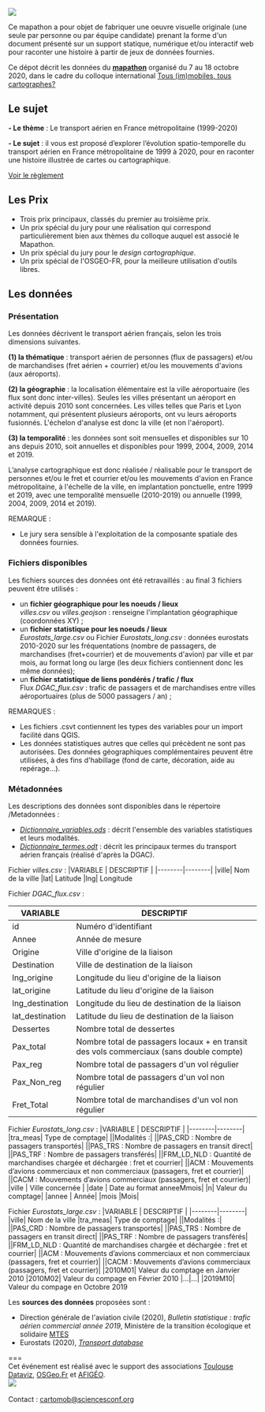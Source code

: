 ![](https://i.imgur.com/1gKUrgY.png)

Ce mapathon a pour objet de fabriquer une oeuvre visuelle originale (une seule par personne ou par équipe candidate) prenant la forme d'un document présenté sur un support statique, numérique et/ou interactif web pour raconter une histoire à partir de jeux de données fournies.

Ce dépot décrit les données du [**mapathon**](https://cartomob.sciencesconf.org/resource/page/id/14) organisé du 7 au 18 octobre 2020, dans le cadre du colloque international [Tous (im)mobiles, tous cartographes?](https://cartomob.sciencesconf.org/)
 

## Le sujet

**- Le thème** : Le transport aérien en France métropolitaine (1999-2020)

**- Le sujet** : il vous est proposé d’explorer l’évolution spatio-temporelle du transport aérien en France métropolitaine de 1999 à 2020, pour en raconter une histoire illustrée de cartes ou cartographique. 

[Voir le règlement](https://cartomob.sciencesconf.org/resource/page/id/12)


## Les Prix
- Trois prix principaux, classés du premier au troisième prix.
- Un prix spécial du jury pour une réalisation qui correspond particulièrement bien aux thèmes du colloque auquel est associé le Mapathon.
- Un prix spécial du jury pour le _design cartographique_.
- Un prix spécial de l'OSGEO-FR, pour la meilleure utilisation d'outils libres.

## Les données

### Présentation 

Les données décrivent le transport aérien français, selon les trois dimensions suivantes. 

**(1) la thématique** : transport aérien de personnes (flux de passagers) et/ou de marchandises (fret aérien + courrier) et/ou les mouvements d'avions (aux aéroports).

**(2) la géographie** : la localisation élémentaire est la ville aéroportuaire (les flux sont donc inter-villes). Seules les villes présentant un aéroport en activité depuis 2010 sont concernées. Les villes telles que Paris et Lyon notamment, qui présentent plusieurs aéroports, ont vu leurs aéroports fusionnés. L'échelon d'analyse est donc la ville (et non l'aéroport).

**(3) la temporalité** : les données sont soit mensuelles et disponibles sur 10 ans depuis 2010, soit annuelles et disponibles pour 1999, 2004, 2009, 2014 et 2019.

L’analyse cartographique est donc réalisée / réalisable pour le transport de personnes et/ou le fret et courrier et/ou les mouvements d'avion en France métropolitaine, à l'échelle de la ville, en implantation ponctuelle, entre 1999 et 2019, avec une temporalité mensuelle (2010-2019) ou annuelle (1999, 2004, 2009, 2014 et 2019).

REMARQUE : 
- Le jury sera sensible à l'exploitation de la composante spatiale des données fournies. 

### Fichiers disponibles

Les fichiers sources des données ont été retravaillés : au final 3 fichiers peuvent être utilisés :
- un **fichier géographique pour les noeuds / lieux** </br> _villes.csv_ ou _villes.geojson_ : renseigne l'implantation géographique (coordonnées XY) ;
- un **fichier statistique pour les noeuds / lieux** </br> _Eurostats_large.csv_ ou Fichier _Eurostats_long.csv_ : données eurostats 2010-2020 sur les fréquentations (nombre de passagers, de marchandises (fret+courrier) et de mouvements d'avion) par ville et par mois, au format long ou large (les deux fichiers contiennent donc les même données);
- un **fichier statistique de liens pondérés / trafic / flux** </br> Flux _DGAC_flux.csv_ : trafic de passagers et de marchandises entre villes aéroportuaires (plus de 5000 passagers / an) ; 

REMARQUES : 
- Les fichiers .csvt contiennent les types des variables pour un import facilité dans QGIS.
- Les données statistiques autres que celles qui précèdent ne sont pas autorisées.
Des données géographiques complémentaires peuvent être utilisées, à des fins d'habillage (fond de carte, décoration, aide au repérage...).

### Métadonnées
Les descriptions des données sont disponibles dans le répertoire /Metadonnées :
- [_Dictionnaire_variables.ods_](https://github.com/gflowiz/mapathon/blob/master/metadonnees/Dictionnaire_variables.ods) : décrit l'ensemble des variables statistiques et leurs modalités.
- [_Dictionnaire_termes.odt_](https://github.com/gflowiz/mapathon/blob/master/metadonnees/Dictionnaire_termes.odt) : décrit les principaux termes du transport aérien français (réalisé d'après la DGAC).


Fichier _villes.csv_ :
|VARIABLE	| DESCRIPTIF |
|--------|--------|
|ville| Nom de la ville
|lat| Latitude
|lng| Longitude

Fichier _DGAC_flux.csv_ :

|VARIABLE	| DESCRIPTIF |
|--------|--------|
|id	|Numéro d'identifiant|
|Annee	|Année de mesure|
|Origine	|Ville d'origine de la liaison|
|Destination	|Ville de destination de la liaison|
|lng_origine	|Longitude du lieu d'origine de la liaison|
|lat_origine	|Latitude du lieu d'origine de la liaison|
|lng_destination	|Longitude du lieu de destination de la liaison|
|lat_destination	|Latitude du lieu de destination de la liaison|
|Dessertes	|Nombre total de dessertes|
|Pax_total	|Nombre total de passagers locaux + en transit des vols commerciaux (sans double compte)|
|Pax_reg	|Nombre total de passagers d'un vol régulier|
|Pax_Non_reg	|Nombre total de passagers d'un vol non régulier|
|Fret_Total	|Nombre total de marchandises d'un vol non régulier|

Fichier _Eurostats_long.csv_ :
|VARIABLE	| DESCRIPTIF |
|--------|--------|
|tra_meas| Type de comptage|
||Modalités :|
||PAS_CRD : Nombre de passagers transportés|
||PAS_TRS : Nombre de passagers en transit direct|
||PAS_TRF : Nombre de passagers transférés|
||FRM_LD_NLD : Quantité de marchandises chargée et déchargée : fret et courrier|
||ACM : Mouvements d’avions  commerciaux et non commerciaux (passagers, fret et courrier)|
||CACM : Mouvements d’avions commerciaux (passagers, fret et courrier)|
|ville | Ville concernée |
|date | Date au format anneeMmois|
|n| Valeur du comptage|
|annee | Année|
|mois |Mois|

Fichier _Eurostats_large.csv_ :
|VARIABLE	| DESCRIPTIF |
|--------|--------|
|ville| Nom de la ville
|tra_meas| Type de comptage|
||Modalités :|
||PAS_CRD : Nombre de passagers transportés|
||PAS_TRS : Nombre de passagers en transit direct|
||PAS_TRF : Nombre de passagers transférés|
||FRM_LD_NLD : Quantité de marchandises chargée et déchargée : fret et courrier|
||ACM : Mouvements d’avions  commerciaux et non commerciaux (passagers, fret et courrier)|
||CACM : Mouvements d’avions commerciaux (passagers, fret et courrier)|
|2010M01| Valeur du comptage en Janvier 2010
|2010M02| Valeur du compage en Février 2010
|...|...|
|2019M10| Valeur du compage en Octobre 2019


Les **sources des données** proposées sont : 
- Direction générale de l'aviation civile (2020), _Bulletin statistique : trafic aérien commercial année 2019_, Ministère de la transition écologique et solidaire [MTES](https://www.ecologie.gouv.fr/)
- Eurostats (2020), [_Transport database_](https://ec.europa.eu/eurostat/web/transport/data/database)


=== </br>
Cet événement est réalisé avec le support des associations [Toulouse Dataviz](http://toulouse-dataviz.fr), [OSGeo.Fr](https://www.osgeo.org/local-chapters/osgeo-fr/) et [AFIGÉO](http://www.afigeo.asso.fr/).</br> 
![](https://i.imgur.com/NZvq8Zl.png) </br>    
Contact : cartomob@sciencesconf.org

